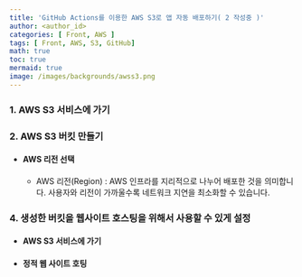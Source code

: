 ```yaml
---
title: 'GitHub Actions를 이용한 AWS S3로 앱 자동 배포하기( 2 작성중 )'
author: <author_id>
categories: [ Front, AWS ]
tags: [ Front, AWS, S3, GitHub]
math: true
toc: true
mermaid: true
image: /images/backgrounds/awss3.png
---
```


### 1. AWS S3 서비스에 가기

### 2. AWS S3 버킷 만들기
  - #### AWS 리전 선택
    - AWS 리전(Region) : AWS 인프라를 지리적으로 나누어 배포한 것을 의미합니다. 사용자와 리전이 가까울수록 네트워크 지연을 최소화할 수 있습니다.

### 4. 생성한 버킷을 웹사이트 호스팅을 위해서 사용할 수 있게 설정
  - #### AWS S3 서비스에 가기
  - #### 정적 웹 사이트 호팅

